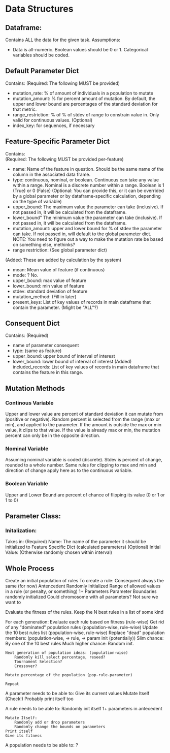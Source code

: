 # Data Structures

## Dataframe:
Contains ALL the data for the given task. 
Assumptions:
* Data is all-numeric. Boolean values should be 0 or 1. Categorical variables should be coded.  

## Default Parameter Dict 
Contains:
(Required: The following MUST be provided)
* mutation_rate: % of amount of individuals in a population to mutate 
* mutation_amount: % for percent amount of mutation. By default, the upper and lower bound are percentages of the standard deviation for that metric. 
* range_restriction: % of % of stdev of range to constrain value in. Only valid for continuous values.
(Optional)
* index_key: for sequences, if necessary  

## Feature-Specific Parameter Dict
Contains:  
(Required: The following MUST be provided per-feature)
* name: Name of the feature in question. Should be the same name of the column in the associated data frame. 
* type: continuous, nominal, or boolean. Continuous can take any value within a range. Nominal is a discrete number within a range. Boolean is 1 (True) or 0 (False)
(Optional: You can provide this, or it can be overrided by a global parameter or by dataframe-specific calculation, depending on the type of variable)
* upper_bound: The maximum value the parameter can take (inclusive). If not passed in, it will be calculated from the dataframe. 
* lower_bound" The minimum value the parameter can take (inclusive). If not passed in, it will be calculated from the dataframe. 
* mutation_amount: upper and lower bound for % of stdev the parameter can take. If not passed in, will default to the global parameter dict.
NOTE: You need to figure out a way to make the mutation rate be based on something else, methinks? 
* range restriction: (See global parameter dict)

(Added: These are added by calculation by the system)
* mean: Mean value of feature (if continuous)
* mode: ? No. 
* upper_bound: max value of feature
* lower_bound: min value of feature
* stdev: standard deviation of feature 
* mutation_method: (Fill in later)
* present_keys: List of key values of records in main dataframe that contain the parameter. (Might be "ALL"?)


## Consequent Dict 
Contains:
(Required)
* name of parameter consequent
* type: (same as feature)
* upper_bound: upper bound of interval of interest
* lower_bound: lower bound of interval of interest 
(Added)
included_records: List of key values of records in main dataframe that contains the feature in this range. 


## Mutation Methods
### Continous Variable
Upper and lower value are percent of standard deviation it can mutate from (positive or negative). Random percent is selected from the range (max or min), and applied to the parameter. If the amount is outside the max or min value, it clips to that value. If the value is already max or min, the mutation percent can only be in the opposite direction. 

### Nominal Variable
Assuming nominal variable is coded (discrete). Stdev is percent of change, rounded to a whole number. Same rules for clipping to max and min and direction of change apply here as to the continuous variable. 

### Boolean Variable
Upper and Lower Bound are percent of chance of flipping its value (0 or 1 or 1 to 0)

## Parameter Class: 

### Initalization: 
Takes in:
    (Required)
    Name: The name of the parameter it should be initialized to
    Feature Specific Dict (calculated parameters)
    (Optional)
    Initial Value: (Otherwise randomly chosen within interval)


        
## Whole Process 
Create an initial population of rules 
    To create a rule:
        Consequent always the same (for now)
        Antencedent Randomly Initialized
            Range of allowed values in a rule (or penalty, or something)
            1+ Parameters
                Parameter Boundaries randomly initialized
            Could chromosome with all parameters? Not sure we want to

Evaluate the fitness of the rules. Keep the N best rules in a list of some kind 

For each generation:
    Evaluate each rule based on fitness (rule-wise)
    Get rid of any "dominated" population rules (population-wise, rule-wise)
    Update the 10 best rules list (population-wise, rule-wise)
    Replace "dead" population members: (population-wise, -> rule, -> param init (potentially))
        Slim chance: By one of the 10 best rules
        Much higher chance: Random init. 
    
    Next generation of population ideas: (population-wise)
        Randomly kill select percentage, reseed?
        Tournament Selection?
        Crossover?

    Mutate percentage of the population (pop-rule-parameter)

    Repeat 

A parameter needs to be able to:
    Give its current values
    Mutate Itself (Check!)
    Probably print itself too 

A rule needs to be able to:
    Randomly init itself
        1+ parameters in antecedent 
        
    Mutate Itself:
        Randomly add or drop parameters
        Randomly change the bounds on parameters
    Print itself
    Give its fitness 

A population needs to be able to: 
    ? 


    